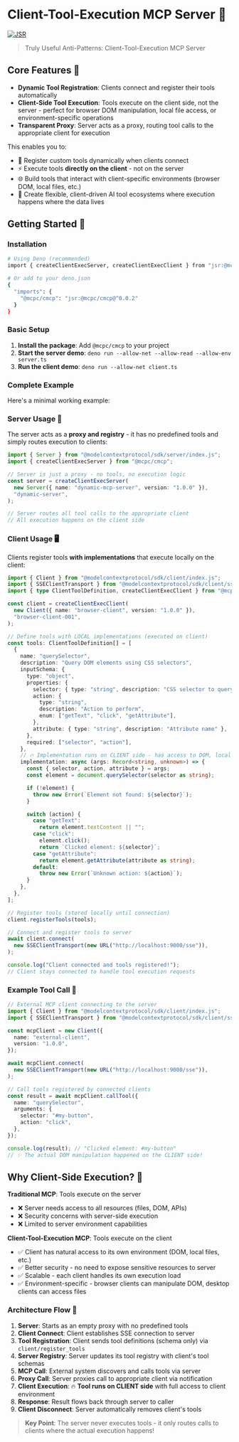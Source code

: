 # Client-Tool-Execution MCP Server 🚀

[![JSR](https://jsr.io/badges/@mcpc/cmcp)](https://jsr.io/@mcpc/cmcp)

> Truly Useful Anti-Patterns: Client-Tool-Execution MCP Server

## Core Features 🎯

- **Dynamic Tool Registration**: Clients connect and register their tools
  automatically
- **Client-Side Tool Execution**: Tools execute on the client side, not the
  server - perfect for browser DOM manipulation, local file access, or
  environment-specific operations
- **Transparent Proxy**: Server acts as a proxy, routing tool calls to the
  appropriate client for execution

This enables you to:

- 🔄 Register custom tools dynamically when clients connect
- ⚡ Execute tools **directly on the client** - not on the server
- 🌐 Build tools that interact with client-specific environments (browser DOM,
  local files, etc.)
- 🔗 Create flexible, client-driven AI tool ecosystems where execution happens
  where the data lives

## Getting Started 🚀

### Installation

```bash
# Using Deno (recommended)
import { createClientExecServer, createClientExecClient } from "jsr:@mcpc/cmcp";

# Or add to your deno.json
{
  "imports": {
    "@mcpc/cmcp": "jsr:@mcpc/cmcp@^0.0.2"
  }
}
```

### Basic Setup

1. **Install the package**: Add `@mcpc/cmcp` to your project
2. **Start the server demo**:
   `deno run --allow-net --allow-read --allow-env server.ts`
3. **Run the client demo**: `deno run --allow-net client.ts`

### Complete Example

Here's a minimal working example:

### Server Usage 📡

The server acts as a **proxy and registry** - it has no predefined tools and
simply routes execution to clients:

```typescript
import { Server } from "@modelcontextprotocol/sdk/server/index.js";
import { createClientExecServer } from "@mcpc/cmcp";

// Server is just a proxy - no tools, no execution logic
const server = createClientExecServer(
  new Server({ name: "dynamic-mcp-server", version: "1.0.0" }),
  "dynamic-server",
);

// Server routes all tool calls to the appropriate client
// All execution happens on the client side
```

### Client Usage 🖥️

Clients register tools **with implementations** that execute locally on the
client:

```typescript
import { Client } from "@modelcontextprotocol/sdk/client/index.js";
import { SSEClientTransport } from "@modelcontextprotocol/sdk/client/sse.js";
import { type ClientToolDefinition, createClientExecClient } from "@mcpc/cmcp";

const client = createClientExecClient(
  new Client({ name: "browser-client", version: "1.0.0" }),
  "browser-client-001",
);

// Define tools with LOCAL implementations (executed on client)
const tools: ClientToolDefinition[] = [
  {
    name: "querySelector",
    description: "Query DOM elements using CSS selectors",
    inputSchema: {
      type: "object",
      properties: {
        selector: { type: "string", description: "CSS selector to query" },
        action: {
          type: "string",
          description: "Action to perform",
          enum: ["getText", "click", "getAttribute"],
        },
        attribute: { type: "string", description: "Attribute name" },
      },
      required: ["selector", "action"],
    },
    // 🔥 Implementation runs on CLIENT side - has access to DOM, local files, etc.
    implementation: async (args: Record<string, unknown>) => {
      const { selector, action, attribute } = args;
      const element = document.querySelector(selector as string);

      if (!element) {
        throw new Error(`Element not found: ${selector}`);
      }

      switch (action) {
        case "getText":
          return element.textContent || "";
        case "click":
          element.click();
          return `Clicked element: ${selector}`;
        case "getAttribute":
          return element.getAttribute(attribute as string);
        default:
          throw new Error(`Unknown action: ${action}`);
      }
    },
  },
];

// Register tools (stored locally until connection)
client.registerTools(tools);

// Connect and register tools to server
await client.connect(
  new SSEClientTransport(new URL("http://localhost:9000/sse")),
);

console.log("Client connected and tools registered!");
// Client stays connected to handle tool execution requests
```

### Example Tool Call 🔧

```typescript
// External MCP client connecting to the server
import { Client } from "@modelcontextprotocol/sdk/client/index.js";
import { SSEClientTransport } from "@modelcontextprotocol/sdk/client/sse.js";

const mcpClient = new Client({
  name: "external-client",
  version: "1.0.0",
});

await mcpClient.connect(
  new SSEClientTransport(new URL("http://localhost:9000/sse")),
);

// Call tools registered by connected clients
const result = await mcpClient.callTool({
  name: "querySelector",
  arguments: {
    selector: "#my-button",
    action: "click",
  },
});

console.log(result); // "Clicked element: #my-button"
// ✨ The actual DOM manipulation happened on the CLIENT side!
```

## Why Client-Side Execution? 🤔

**Traditional MCP**: Tools execute on the server

- ❌ Server needs access to all resources (files, DOM, APIs)
- ❌ Security concerns with server-side execution
- ❌ Limited to server environment capabilities

**Client-Tool-Execution MCP**: Tools execute on the client

- ✅ Client has natural access to its own environment (DOM, local files, etc.)
- ✅ Better security - no need to expose sensitive resources to server
- ✅ Scalable - each client handles its own execution load
- ✅ Environment-specific - browser clients can manipulate DOM, desktop clients
  can access files

### Architecture Flow 🔄

1. **Server**: Starts as an empty proxy with no predefined tools
2. **Client Connect**: Client establishes SSE connection to server
3. **Tool Registration**: Client sends tool definitions (schema only) via
   `client/register_tools`
4. **Server Registry**: Server updates its tool registry with client's tool
   schemas
5. **MCP Call**: External system discovers and calls tools via server
6. **Proxy Call**: Server proxies call to appropriate client via notification
7. **Client Execution**: 🔥 **Tool runs on CLIENT side** with full access to
   client environment
8. **Response**: Result flows back through server to caller
9. **Client Disconnect**: Server automatically removes client's tools

> **Key Point**: The server never executes tools - it only routes calls to
> clients where the actual execution happens!
